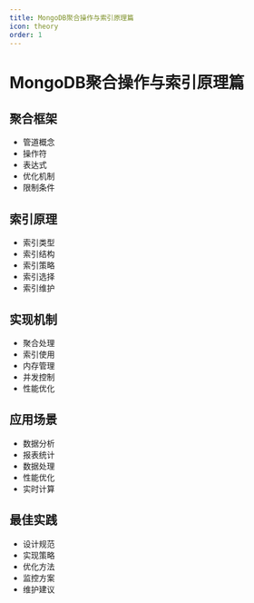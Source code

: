 ```yaml
---
title: MongoDB聚合操作与索引原理篇
icon: theory
order: 1
---
```


# MongoDB聚合操作与索引原理篇

## 聚合框架
- 管道概念
- 操作符
- 表达式
- 优化机制
- 限制条件

## 索引原理
- 索引类型
- 索引结构
- 索引策略
- 索引选择
- 索引维护

## 实现机制
- 聚合处理
- 索引使用
- 内存管理
- 并发控制
- 性能优化

## 应用场景
- 数据分析
- 报表统计
- 数据处理
- 性能优化
- 实时计算

## 最佳实践
- 设计规范
- 实现策略
- 优化方法
- 监控方案
- 维护建议
